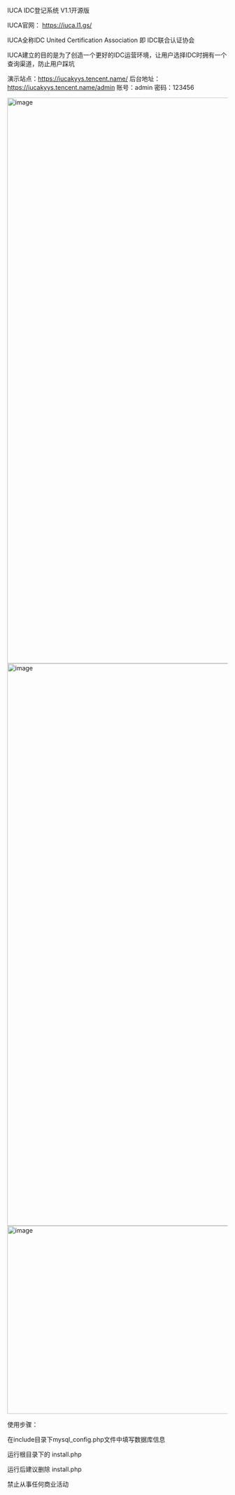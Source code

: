 IUCA IDC登记系统 V1.1开源版

IUCA官网： https://iuca.l1.gs/

IUCA全称lDC United Certification Association 即 IDC联合认证协会

IUCA建立的目的是为了创造一个更好的IDC运营环境，让用户选择IDC时拥有一个查询渠道，防止用户踩坑

演示站点：https://iucakyys.tencent.name/
后台地址：https://iucakyys.tencent.name/admin
账号：admin 
密码：123456

<img width="1232" height="1291" alt="image" src="https://github.com/user-attachments/assets/aed3551c-865d-4f4e-b6e8-3e7215e86143" />

<img width="1204" height="1283" alt="image" src="https://github.com/user-attachments/assets/85407a4d-2b98-4299-9276-15918e3d175a" />

<img width="1122" height="429" alt="image" src="https://github.com/user-attachments/assets/4ff0e321-5cea-4096-a03a-ef5bacc43318" />


使用步骤：

在include目录下mysql_config.php文件中填写数据库信息

运行根目录下的 install.php 

运行后建议删除 install.php

禁止从事任何商业活动

